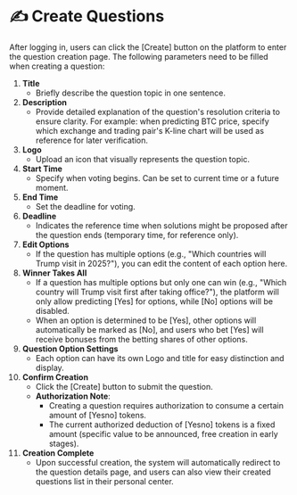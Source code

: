 # ✍️ Create Questions

After logging in, users can click the [Create] button on the platform to enter the question creation page. The following parameters need to be filled when creating a question:

1. **Title**
   - Briefly describe the question topic in one sentence.
2. **Description**
   - Provide detailed explanation of the question's resolution criteria to ensure clarity. For example: when predicting BTC price, specify which exchange and trading pair's K-line chart will be used as reference for later verification.
3. **Logo**
   - Upload an icon that visually represents the question topic.
4. **Start Time**
   - Specify when voting begins. Can be set to current time or a future moment.
5. **End Time**
   - Set the deadline for voting.
6. **Deadline**
   - Indicates the reference time when solutions might be proposed after the question ends (temporary time, for reference only).
7. **Edit Options**
   - If the question has multiple options (e.g., "Which countries will Trump visit in 2025?"), you can edit the content of each option here.
8. **Winner Takes All**
   - If a question has multiple options but only one can win (e.g., "Which country will Trump visit first after taking office?"), the platform will only allow predicting [Yes] for options, while [No] options will be disabled.
   - When an option is determined to be [Yes], other options will automatically be marked as [No], and users who bet [Yes] will receive bonuses from the betting shares of other options.
9. **Question Option Settings**
   - Each option can have its own Logo and title for easy distinction and display.
10. **Confirm Creation**
    - Click the [Create] button to submit the question.
    - **Authorization Note**:
      - Creating a question requires authorization to consume a certain amount of [Yesno] tokens.
      - The current authorized deduction of [Yesno] tokens is a fixed amount (specific value to be announced, free creation in early stages).
11. **Creation Complete**
    - Upon successful creation, the system will automatically redirect to the question details page, and users can also view their created questions list in their personal center.
